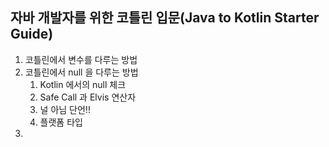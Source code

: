 ## 자바 개발자를 위한 코틀린 입문(Java to Kotlin Starter Guide)

1. 코틀린에서 변수를 다루는 방법
2. 코틀린에서 null 을 다루는 방법
   1. Kotlin 에서의 null 체크
   2. Safe Call 과 Elvis 연산자
   3. 널 아님 단언!!
   4. 플랫폼 타입
3. 